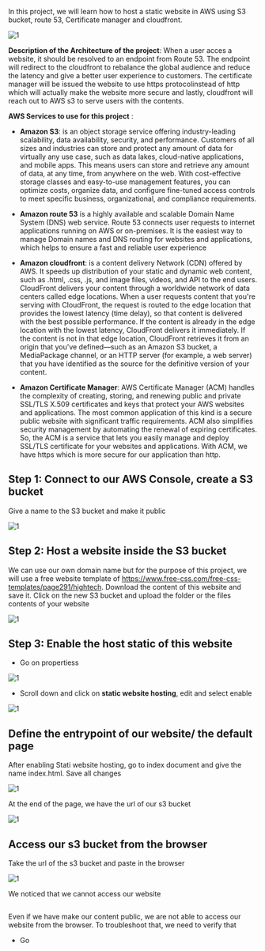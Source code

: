 In this project, we will learn how to host a static website in AWS using S3 bucket, route 53, Certificate manager and cloudfront. 

![1](https://github.com/adrydry/Cloud_Devops_Projects2023/assets/102819001/ca27871d-b90c-44c4-a601-b2e727849d01)


**Description of the Architecture of the project**: When a user acces a website, it should be resolved to an endpoint from Route 53. The endpoint will redirect to the cloudfront to rebalance the global audience and reduce the latency and give a better user experience to customers. The certificate manager will be issued the website to use https protocolinstead of http which will actually make the website more secure and lastly, cloudfront will reach out to AWS s3 to serve users 
with the contents.

**AWS Services to use for this project** :
- **Amazon S3**: is an object storage service offering industry-leading scalability, data availability, security, and performance. Customers of all sizes and industries can store and protect any amount of data for virtually any use case, such as data lakes, cloud-native applications, and mobile apps. This means users can store and retrieve any amount of data, at any time, from anywhere on the web. With cost-effective storage classes and easy-to-use management features, you can optimize costs, organize data, and configure fine-tuned access controls to meet specific business, organizational, and compliance requirements.

- **Amazon route 53** is a highly available and scalable Domain Name System (DNS) web service. Route 53 connects user requests to internet applications running on AWS or on-premises. It is the easiest way to manage Domain names and DNS routing for websites and applications, which helps to ensure a fast and reliable user experience

- **Amazon cloudfront**: is a content delivery Network (CDN) offered by AWS. It speeds up distribution of your static and dynamic web content, such as .html, .css, .js, and image files, videos, and API to the end users. CloudFront delivers your content through a worldwide network of data centers called edge locations. When a user requests content that you're serving with CloudFront, the request is routed to the edge location that provides the lowest latency (time delay), so that content is delivered with the best possible performance. If the content is already in the edge location with the lowest latency, CloudFront delivers it immediately. If the content is not in that edge location, CloudFront retrieves it from an origin that you've defined—such as an Amazon S3 bucket, a MediaPackage channel, or an HTTP server (for example, a web server) that you have identified as the source for the definitive version of your content.

- **Amazon Certificate Manager**: AWS Certificate Manager (ACM) handles the complexity of creating, storing, and renewing public and private SSL/TLS X.509 certificates and keys that protect your AWS websites and applications. The most common application of this kind is a secure public website with significant traffic requirements. ACM also simplifies security management by automating the renewal of expiring certificates. So, the ACM is a service that lets you easily manage and deploy SSL/TLS certificate for your websites and applications. With ACM, we have https which is more secure for our application than http.


## Step 1: Connect to our AWS Console, create a S3 bucket

Give a name to the S3 bucket and make it public

![1](https://github.com/adrydry/Cloud_Devops_Projects2023/assets/102819001/1567a466-fcb2-4a17-a58e-6fd9e4677081)

## Step 2: Host a website inside the S3 bucket

We can use our own domain name but for the purpose of this project, we will use a free website template of https://www.free-css.com/free-css-templates/page291/hightech. Download the content of this website and save it. Click on the new S3 bucket and upload the folder or the files contents of your website

![1](https://github.com/adrydry/Cloud_Devops_Projects2023/assets/102819001/c7a4e00d-ac6e-417f-b786-ba705a55cbb1)


## Step 3: Enable the host static of this website

- Go on propertiess

![1](https://github.com/adrydry/Cloud_Devops_Projects2023/assets/102819001/79d05e4a-859e-47f0-87d6-0bd80e65e630)

- Scroll down and click on **static website hosting**, edit and select enable

![1](https://github.com/adrydry/Cloud_Devops_Projects2023/assets/102819001/8d84fd80-5f97-462a-a959-bffdf32219ef)

## Define the entrypoint of our website/ the default page

After enabling Stati website hosting, go to index document and give the name index.html. Save all changes

![1](https://github.com/adrydry/Cloud_Devops_Projects2023/assets/102819001/b001096f-f79f-4c7f-96d1-291584425ae7)

At the end of the page, we have the url of our s3 bucket

![1](https://github.com/adrydry/Cloud_Devops_Projects2023/assets/102819001/9aba66d4-60fa-46bd-bec3-96d63fdddc6f)


## Access our s3 bucket from the browser

Take the url of the s3 bucket and paste in the browser

![1](https://github.com/adrydry/Cloud_Devops_Projects2023/assets/102819001/5134354f-9153-46b6-8b4c-1a0b6c1bdd5e)

We noticed that we cannot access our website

## 
Even if we have make our content public, we are not able to access our website from the browser. To troubleshoot that, we need to verify that

- Go 




